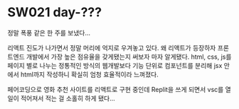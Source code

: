 # SW021 day-???

정말 폭풍 같은 한 주를 보냈다...

리액트 진도가 나가면서 정말 머리에 억지로 우겨놓고 있다. 왜 리액트가 등장하자 프론트엔드 개발에서 가장 높은 점유율을 갖게됐는지 써보자 마자 알게됐다. html, css, js를 페이지 별로 나누는 정통적인 방식의 웹개발보다 기능 단위로 컴포넌트를 분리해 jsx 안에서 html까지 작성하니 확실히 엄청 효율적이라 느껴졌다.

페어코딩으로 영화 추천 사이트를 리액트로 구현 중인데 Replit을 쓰게 되면서 vsc를 열 일이 적어져서 적는 걸 소홀히 하게 됐다...
